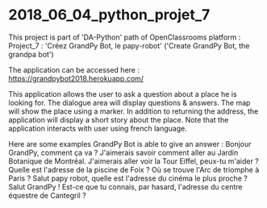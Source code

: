 # 2018_06_04_python_projet_7
This project is part of 'DA-Python' path of OpenClassrooms platform : Project_7 : 'Créez GrandPy Bot, le papy-robot' ('Create GrandPy Bot, the grandpa bot')

The application can be accessed here : https://grandpybot2018.herokuapp.com/

This application allows the user to ask a question about a place he is looking for.
The dialogue area will display questions & answers.
The map will show the place using a marker.
In addition to returning the address, the application will display a short story about the place.
Note that the application interacts with user using french language.

Here are some examples GrandPy Bot is able to give an answer :
    Bonjour GrandPy, comment ça va ? J'aimerais savoir comment aller au Jardin Botanique de Montréal.
    J'aimerais aller voir la Tour Eiffel, peux-tu m'aider ?
    Quelle est l'adresse de la piscine de Foix ?
    Où se trouve l'Arc de triomphe à Paris ?
    Salut papy robot, quelle est l'adresse du cinéma le plus proche ?
    Salut GrandPy ! Est-ce que tu connais, par hasard, l'adresse du centre équestre de Cantegril ?
